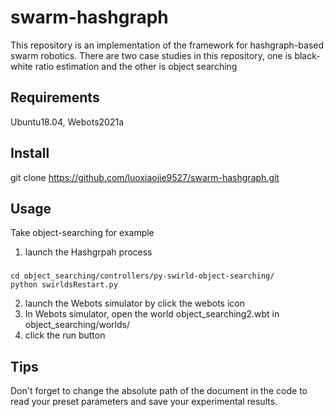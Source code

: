# swarm-hashgraph
This repository is an implementation of the framework for hashgraph-based swarm robotics.
There are two case studies in this repository, one is black-white ratio estimation and the other is object searching
## Requirements
Ubuntu18.04, Webots2021a
## Install
git clone https://github.com/luoxiaojie9527/swarm-hashgraph.git
## Usage
Take object-searching for example
1. launch the Hashgrpah process
###
    cd object_searching/controllers/py-swirld-object-searching/
    python swirldsRestart.py    
2. launch the Webots simulator by click the webots icon
3. In Webots simulator, open the world object_searching2.wbt in object_searching/worlds/
4. click the run button
## Tips
Don't forget to change the absolute path of the document in the code to read your preset parameters and save your experimental results.
